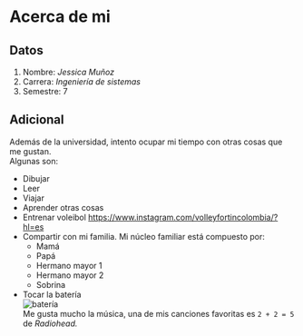 # Acerca de mi
## **Datos**
1. Nombre: *Jessica Muñoz*
2. Carrera: *Ingeniería de sistemas*
3. Semestre: 7

## **Adicional**
Además de la universidad, intento ocupar mi tiempo con otras cosas que me gustan.\
Algunas son:


+ Dibujar
+ Leer
+ Viajar
+ Aprender otras cosas
+ Entrenar voleibol <https://www.instagram.com/volleyfortincolombia/?hl=es>
+ Compartir con mi familia. Mi núcleo familiar está compuesto por:
    - Mamá
    - Papá
    - Hermano mayor 1
    - Hermano mayor 2
    - Sobrina
+ Tocar la batería\
![batería](http://beatpxm.com/wp-content/uploads/2022/10/pro-system-audiotek.jpg)\
Me gusta mucho la música, una de mis canciones favoritas es `2 + 2 = 5` de *Radiohead.*
